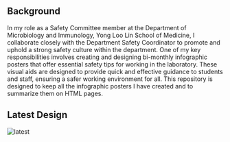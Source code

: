 ## Background
In my role as a Safety Committee member at the Department of Microbiology and Immunology, Yong Loo Lin School of Medicine, I collaborate closely with the Department Safety Coordinator to promote and uphold a strong safety culture within the department. 
One of my key responsibilities involves creating and designing bi-monthly infographic posters that offer essential safety tips for working in the laboratory. 
These visual aids are designed to provide quick and effective guidance to students and staff, ensuring a safer working environment for all.
This repository is designed to keep all the infographic posters I have created and to summarize them on HTML pages.

## Latest Design
![latest](img/green_procurement.png)
